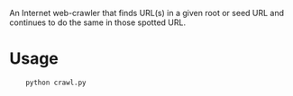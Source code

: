 An Internet web-crawler that finds URL(s) in a given root or seed URL and continues to do the same in those spotted URL.

Usage
=====

		python crawl.py

